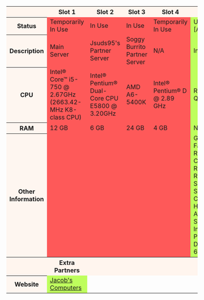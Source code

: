 <table id="parterDirectorytable">
<tr style="background-color: seashell;"><th></th><th>Slot 1</th ><th>Slot 2</th><th>Slot 3</th><th>Slot 4</th><th>Slot 5</th></tr>
<tr id="Title">
<th style="background-color: rgba(255, 245, 238, 0.795);">Status</th>
<td style="background-color: rgba(255, 36, 36, 0.753);">Temporarily In Use</td>
<td style="background-color: rgba(255, 36, 36, 0.753);">In Use</td>
<td style="background-color: rgba(255, 36, 36, 0.753);">In Use</td>
<td style="background-color: rgba(255, 36, 36, 0.753);">Temporarily In Use</td>
<td style="background-color: rgba(172, 255, 47, 0.774);">Underconstruction/Unclaimed [Available Feb. 1st, 2020]</td>
</tr>
<tr id="Description">
<th style="background-color: rgba(255, 245, 238, 0.795">Description</th>
<td style="background-color: rgba(255, 36, 36, 0.753);">Main Server</td>
<td style="background-color: rgba(255, 36, 36, 0.753);">Jsuds95's Partner Server</td>
<td style="background-color: rgba(255, 36, 36, 0.753);">Soggy Burrito Partner Server</td>
<td style="background-color: rgba(255, 36, 36, 0.753);">N/A</td>
<td style="background-color: rgba(172, 255, 47, 0.774);">In Development</td>
</tr>
<tr id="CPU">
<th style="background-color: rgba(255, 245, 238, 0.795">CPU</th>
<td style="background-color: rgba(255, 36, 36, 0.753);">Intel&reg; Core&trade; i5-750 @ 2.67GHz (2663.42-MHz K8-class CPU)</td>
<td style="background-color: rgba(255, 36, 36, 0.753);">Intel&reg; Pentium&reg; Dual-Core CPU E5800 @ 3.20GHz</td>
<td style="background-color: rgba(255, 36, 36, 0.753);">AMD A6-5400K</td>
<td style="background-color: rgba(255, 36, 36, 0.753);">Intel&reg; Pentium&reg; D @ 2.89 GHz</td>
<td style="background-color: rgba(172, 255, 47, 0.774);">Rasberry Pi 4 Model B 2019 Quad Core 64 Bit</td>
</tr>
<tr id="RAM">
<th style="background-color: rgba(255, 245, 238, 0.795);">RAM</th>
<td style="background-color: rgba(255, 36, 36, 0.753);">12 GB</td>
<td style="background-color: rgba(255, 36, 36, 0.753);">6 GB</td>
<td style="background-color: rgba(255, 36, 36, 0.753);">24 GB</td>
<td style="background-color: rgba(255, 36, 36, 0.753);">4 GB</td>
<td style="background-color: rgba(172, 255, 47, 0.774);">N/A</td>
</tr>
<tr id="Other Info">
<th style="background-color: rgba(255, 245, 238, 0.795">Other Information</th>
<td style="background-color: rgba(255, 36, 36, 0.753);"></td>
<td style="background-color: rgba(255, 36, 36, 0.753);"></td>
<td style="background-color: rgba(255, 36, 36, 0.753);"></td>
<td style="background-color: rgba(255, 36, 36, 0.753);"></td>
<td style="background-color: rgba(172, 255, 47, 0.774);">GeeekPi Raspberry Pi Cooling Fan<br> Raspberry Pi ICE Tower Cooler<br> RGB Cooling Fan with Raspberry Pi Heatsink<br>
SATA to USB 3.0<br> SATA III Hard Drive Adapter Converter for 3.5/2.5 Inch HDD/SSD with 12V/2A Power Adapter<br>
SSD SATA 2.5" 64GB Dogfish Internal Solid State Drive High Performance Hard Drive for Desktop Laptop SATA III 6Gb/s</td>
</tr>
<tr style="background-color: seashell;"><th></th><th>Extra Partners</th><th></th><th></th><th></th><th></th></tr>
<tr><th style="background-color: rgba(255, 245, 238, 0.795);">Website</th>
<td style="background-color: rgba(172, 255, 47, 0.774);"><a href="https://jacobs-computers.weeblysite.com/s/shop" target="_blank">Jacob's Computers</a></td>
<td> </td>
<td> </td>
<td> </td>
<td> </td>
</tr>
</table>
